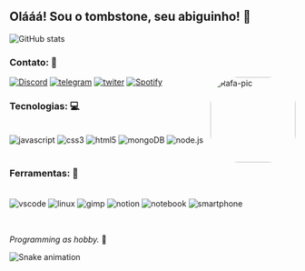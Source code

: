 ## **Olááá! Sou  o tombstone, seu abiguinho!** 🖤 

![GitHub stats](https://github-readme-stats.vercel.app/api?username=tombsDevil&show_icons=true&theme=radical)

### **Contato:** 💼

[![Discord](https://img.icons8.com/color/40/000000/discord-logo.png)](https://discord.gg/82ZUuSdF2q)
[![telegram](https://img.icons8.com/color/40/000000/telegram-app--v5.png)](https://t.me/tombsDevil)
[![twiter](https://img.icons8.com/office/40/000000/twitter.png)](https://twitter.com/tombs_Devil?s=09)
[![Spotify](https://img.icons8.com/color-glass/40/000000/spotify.png)](https://open.spotify.com/user/wycj0ljgmzgs90vdczbhndtea?si=SW5z7-3hSVSozO3XpmkCtA&utm_source=copy-link&dl_branch=1)
<img align="right" alt="Rafa-pic" height="150" style="border-radius:50px;" src="https://i.imgur.com/XahUuB1.gif">

### **Tecnologias:** 💻

<div style="display: inline_block"><br/>
 <img align="center" alt="javascript" src="https://img.icons8.com/color/40/000000/javascript--v1.png" />
 <img align="center" alt="css3" src="https://img.icons8.com/external-tal-revivo-color-tal-revivo/30/000000/external-cascading-style-sheets-language-used-for-describing-the-presentation-of-a-document-logo-color-tal-revivo.png" />
 <img align="center" alt="html5" src="https://img.icons8.com/color/40/000000/html-5--v1.png" />
 <img align="center" alt="mongoDB" src="https://img.icons8.com/color/40/000000/mongodb.png" />
 <img align="center" alt="node.js" src="https://img.icons8.com/color/40/000000/nodejs.png" />
<div><br/>

### **Ferramentas:** 🚀

<div style="display: inline_block"><br/>
 <img align="center" alt="vscode" src="https://img.icons8.com/nolan/40/visual-studio-code-2019.png" />
 <img align="center" alt="linux" src="https://img.icons8.com/dusk/40/000000/linux.png"/>
 <img align="center" alt="gimp" src="https://img.icons8.com/dusk/40/000000/gimp.png" />
 <img align="center" alt="notion" src="https://img.icons8.com/dusk/40/000000/notion.png" />
 <img align="center" alt="notebook" src="https://img.icons8.com/external-photo3ideastudio-lineal-color-photo3ideastudio/40/000000/external-notebook-gadget-photo3ideastudio-lineal-color-photo3ideastudio.png" />
 <img align="center" alt="smartphone" src="https://img.icons8.com/external-icongeek26-outline-gradient-icongeek26/40/000000/external-phone-essentials-icongeek26-outline-gradient-icongeek26.png" />
<div><br/>

 ## 

*Programming as hobby.* 🎩

 
 ![Snake animation](https://github.com/tombsDevil/tombsDevil/blob/output/github-contribution-grid-snake.svg)




